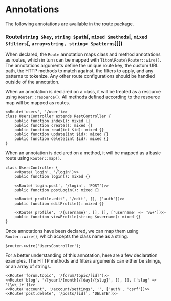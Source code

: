 # Annotations #

The following annotations are available in the route package.

### Route(`string $key`, `string $path`[, `mixed $methods`[, `mixed $filters`[, `array<string, string> $patterns`]]]) ###

When declared, the `Route` annotation maps class and method annotations as routes, which in turn can be mapped with `Titon\Route\Router::wire()`. The annotations arguments define the unique route key, the custom URL path, the HTTP methods to match against, the filters to apply, and any patterns to tokenize. Any other route configurations should be handled outside of the annotation.

When an annotation is declared on a class, it will be treated as a resource using `Router::resource()`. All methods defined according to the resource map will be mapped as routes.

```hack
<<Route('users', '/user')>>
class UsersController extends RestController {
    public function index(): mixed {}
    public function create(): mixed {}
    public function read(int $id): mixed {}
    public function update(int $id): mixed {}
    public function delete(int $id): mixed {}
}
```

When an annotation is declared on a method, it will be mapped as a basic route using `Router::map()`.

```hack
class UsersController {
    <<Route('login', '/login')>>
    public function login(): mixed {}

    <<Route('login.post', '/login', 'POST')>>
    public function postLogin(): mixed {}

    <<Route('profile.edit', '/edit', [], ['auth'])>>
    public function editProfile(): mixed {}

    <<Route('profile', '/{username}', [], [], ['username' => '\w+'])>>
    public function viewProfile(string $username): mixed {}
}
```

Once annotations have been declared, we can map them using `Router::wire()`, which accepts the class name as a string.

```hack
$router->wire('UsersController');
```

For a better understanding of this annotation, here are a few declaration examples. The HTTP methods and filters arguments can either be strings, or an array of strings.

```hack
<<Route('forum.topic', '/forum/topic/[id]')>>
<<Route('blog', '/[year]/[month]/[day]/{slug}', [], [], ['slug' => '[\w\-]+'])>>
<<Route('account', '/account/settings', '', ['auth', 'csrf'])>>
<<Route('post.delete', '/posts/[id]', 'DELETE')>>
```
